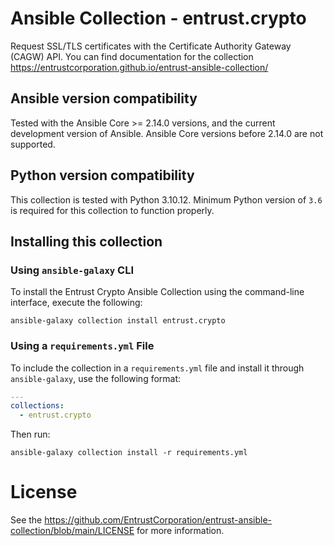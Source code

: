 # Ansible Collection - entrust.crypto

Request SSL/TLS certificates with the Certificate Authority Gateway (CAGW) API.
You can find documentation for the collection https://entrustcorporation.github.io/entrust-ansible-collection/

## Ansible version compatibility

Tested with the Ansible Core >= 2.14.0 versions, and the current development version of Ansible. Ansible Core versions before 2.14.0 are not supported.

## Python version compatibility

This collection is tested with Python 3.10.12. Minimum Python version of `3.6` is required for this collection to function properly.

## Installing this collection

### Using `ansible-galaxy` CLI

To install the Entrust Crypto Ansible Collection using the command-line interface, execute the following:

```terminal
ansible-galaxy collection install entrust.crypto
```

### Using a `requirements.yml` File

To include the collection in a `requirements.yml` file and install it through `ansible-galaxy`, use the following format:

```yaml
---
collections:
  - entrust.crypto
```

Then run:

```terminal
ansible-galaxy collection install -r requirements.yml
```

# License

See the https://github.com/EntrustCorporation/entrust-ansible-collection/blob/main/LICENSE for more information.
